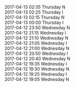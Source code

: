 2017-04-13 02:35 Thursday  N  
2017-04-13 02:25 Thursday  I  
2017-04-13 02:15 Thursday  N  
2017-04-13 00:00 Thursday  I  
2017-04-12 23:50 Wednesday  N  
2017-04-12 21:15 Wednesday  I  
2017-04-12 21:10 Wednesday  N  
2017-04-12 21:05 Wednesday  I  
2017-04-12 21:00 Wednesday  N  
2017-04-12 20:50 Wednesday  I  
2017-04-12 20:40 Wednesday  N  
2017-04-12 19:35 Wednesday  I  
2017-04-12 19:30 Wednesday  N  
2017-04-12 19:25 Wednesday  I  
2017-04-12 19:05 Wednesday  N  
